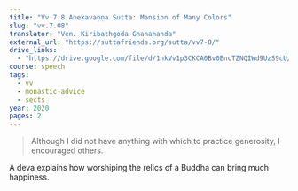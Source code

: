 ```yaml
---
title: "Vv 7.8 Anekavaṇṇa Sutta: Mansion of Many Colors"
slug: "vv.7.08"
translator: "Ven. Kiribathgoda Gnanananda"
external_url: "https://suttafriends.org/sutta/vv7-8/"
drive_links:
  - "https://drive.google.com/file/d/1hkVv1p3CKCA0Bv0EncTZNQIWd9UzS9cU/view?usp=drivesdk"
course: speech
tags:
  - vv
  - monastic-advice
  - sects
year: 2020
pages: 2
---
```


> Although I did not have anything with which to practice generosity, I encouraged others.

A deva explains how worshiping the relics of a Buddha can bring much happiness.


